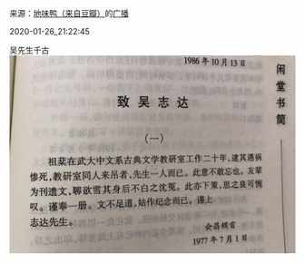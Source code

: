 来源：[地味鸭（来自豆瓣）](https://www.douban.com/people/47513232/)的[广播](https://www.douban.com/people/47513232/status/2774895066/)


2020-01-26_21:22:45


吴先生千古
![](./pic/2020-01-26_21:22:45-地味鸭的广播1.jpg)  


